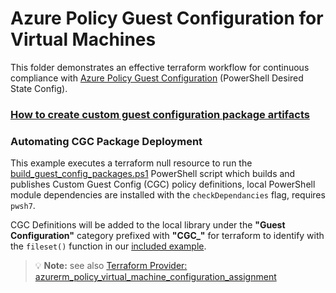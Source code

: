 # Azure Policy Guest Configuration for Virtual Machines

This folder demonstrates an effective terraform workflow for continuous compliance with [Azure Policy Guest Configuration](https://docs.microsoft.com/en-us/azure/governance/policy/concepts/guest-configuration) (PowerShell Desired State Config).

### [How to create custom guest configuration package artifacts](https://docs.microsoft.com/en-us/azure/governance/policy/how-to/guest-configuration-create)

### Automating CGC Package Deployment

This example executes a terraform null resource to run the [build_guest_config_packages.ps1](../scripts/build_guest_config_packages.ps1) PowerShell script which builds and publishes Custom Guest Config (CGC) policy definitions, local PowerShell module dependencies are installed with the `checkDependancies` flag, requires `pwsh7`.

CGC Definitions will be added to the local library under the **"Guest Configuration"** category prefixed with **"CGC_"** for terraform to identify with the `fileset()` function in our [included example](initiatives.tf#L41).

> 💡 **Note:** see also [Terraform Provider: azurerm_policy_virtual_machine_configuration_assignment](https://registry.terraform.io/providers/hashicorp/azurerm/latest/docs/resources/policy_virtual_machine_configuration_assignment)

